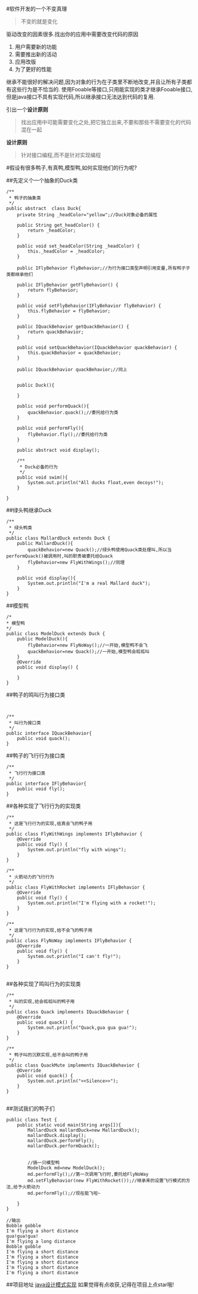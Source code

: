 <!--
author: Jimersy Lee
head: 
date: 2015-03-14
title: 设计模式之面向接口
tags: JAVA,PATTERN
images: 
category: java
status: publish
summary: 不变的就是变化,驱动改变的因素很多.找出你的应用中需要改变代码的原因.1. 用户需要新的功能 2. 需要推出新的活动 3. 应用改版 4. 为了更好的性能
-->





#软件开发的一个不变真理
>不变的就是变化


驱动改变的因素很多.找出你的应用中需要改变代码的原因
1. 用户需要新的功能
1. 需要推出新的活动
1. 应用改版
1. 为了更好的性能


继承不能很好的解决问题,因为对象的行为在子类里不断地改变,并且让所有子类都有这些行为是不恰当的.
使用Fooable等接口,只用能实现的类才继承Fooable接口,但是java接口不具有实现代码,所以继承接口无法达到代码的复用.

引出一个**设计原则**
>找出应用中可能需要变化之处,把它独立出来,不要和那些不需要变化的代码混在一起


**设计原则**
>针对接口编程,而不是针对实现编程




#假设有很多鸭子,有真鸭,模型鸭,如何实现他们的行为呢?


##先定义个一个抽象的Duck类
```
/**
 * 鸭子的抽象类
 */
public abstract  class Duck{
    private String _headColor="yellow";//Duck对象必备的属性

    public String get_headColor() {
        return _headColor;
    }

    public void set_headColor(String _headColor) {
        this._headColor = _headColor;
    }

    public IFlyBehavior flyBehavior;//为行为接口类型声明引用变量,所有鸭子子类都继承他们

    public IFlyBehavior getFlyBehavior() {
        return flyBehavior;
    }

    public void setFlyBehavior(IFlyBehavior flyBehavior) {
        this.flyBehavior = flyBehavior;
    }

    public IQuackBehavior getQuackBehavior() {
        return quackBehavior;
    }

    public void setQuackBehavior(IQuackBehavior quackBehavior) {
        this.quackBehavior = quackBehavior;
    }

    public IQuackBehavior quackBehavior;//同上


    public Duck(){

    }

    public void performQuack(){
        quackBehavior.quack();//委托给行为类
    }

    public void performFly(){
        flyBehavior.fly();//委托给行为类
    }

    public abstract void display();

    /**
     * Duck必备的行为
     */
    public void swim(){
        System.out.println("All ducks float,even decoys!");
    }

}
```


##绿头鸭继承Duck
```
/**
 * 绿头鸭类
 */
public class MallardDuck extends Duck {
    public MallardDuck(){
        quackBehavior=new Quack();//绿头鸭使用Quack类处理叫,所以当performQuack()被调用时,叫的职责被委托给Quack
        flyBehavior=new FlyWithWings();//同理
    }

    public void display(){
        System.out.println("I'm a real Mallard duck");
    }
}

```

##模型鸭
```
/*
* 模型鸭
*/
public class ModelDuck extends Duck {
    public ModelDuck(){
        flyBehavior=new FlyNoWay();//一开始,模型鸭不会飞
        quackBehavior=new Quack();//一开始,模型鸭会呱呱叫
    }
    @Override
    public void display() {

    }
}

```

##鸭子的鸣叫行为接口类
```


/**
 * 叫行为接口类
 */
public interface IQuackBehavior{
    public void quack();
}
```

##鸭子的飞行行为接口类
```
/**
 * 飞行行为接口类
 */
public interface IFlyBehavior{
    public void fly();
}
```

##各种实现了飞行行为的实现类
```
/**
 * 这是飞行行为的实现,给真会飞的鸭子用
 */
public class FlyWithWings implements IFlyBehavior {
    @Override
    public void fly() {
        System.out.println("fly with wings");
    }
}

/**
 * 火箭动力的飞行行为
 */
public class FlyWithRocket implements IFlyBehavior {
    @Override
    public void fly() {
        System.out.println("I'm flying with a rocket!");
    }
}

/**
 * 这是飞行行为的实现,给不会飞的鸭子用
 */
public class FlyNoWay implements IFlyBehavior {
    @Override
    public void fly() {
        System.out.println("I can't fly!");
    }
}


```
##各种实现了鸣叫行为的实现类
```
/**
 * 叫的实现,给会呱呱叫的鸭子用
 */
public class Quack implements IQuackBehavior {
    @Override
    public void quack() {
        System.out.println("Quack,gua gua gua!");
    }
}

/**
 * 鸭子叫的沉默实现,给不会叫的鸭子用
 */
public class QuackMute implements IQuackBehavior {
    @Override
    public void quack() {
        System.out.println("<<Silence>>");
    }
}


```

##测试我们的鸭子们
```
public class Test {
    public static void main(String args[]){
        MallardDuck mallardDuck=new MallardDuck();
        mallardDuck.display();
        mallardDuck.performFly();
        mallardDuck.performQuack();


        //搞一只模型鸭
        ModelDuck md=new ModelDuck();
        md.performFly();//第一次调用飞行时,委托给FlyNoWay
        md.setFlyBehavior(new FlyWithRocket());//继承来的设置飞行模式的方法,给予火箭动力
        md.performFly();//现在能飞啦~

    }
}

//输出
Bobble gobble
I'm flying a short distance
gua!gua!gua!
I'm flying a long distance
Bobble gobble
I'm flying a short distance
I'm flying a short distance
I'm flying a short distance
I'm flying a short distance
I'm flying a short distance

```

##项目地址
[java设计模式实现](https://github.com/jimersylee/DesignPattern)
如果觉得有点收获,记得在项目上点star哦!